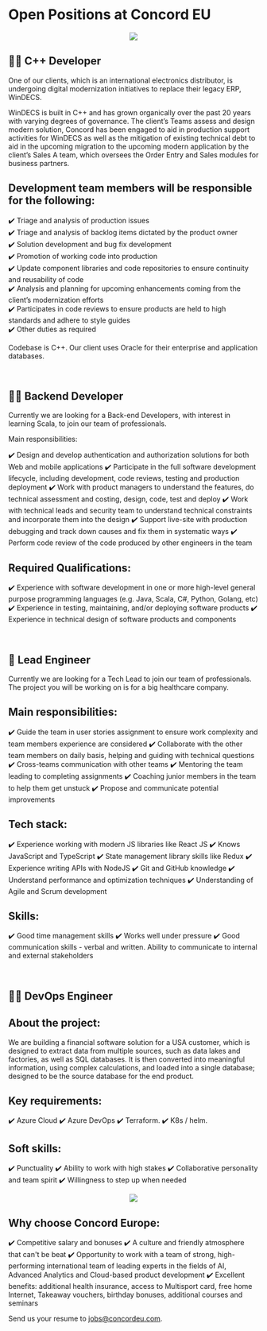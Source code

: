 
# Open Positions at Concord EU

<div id="header" align="center">
  <img src="https://github.com/Concord-Europe/Open-Positions/blob/main/Join%20our%20team.jpg"/> 
</div>

👨‍🏭 C++ Developer
--------------

One of our clients, which is an international electronics distributor, is undergoing digital modernization initiatives to replace their legacy ERP, WinDECS.  

WinDECS is built in C++ and has grown organically over the past 20 years with varying degrees of governance. The client’s Teams assess and design modern solution, Concord has been engaged to aid in production support activities for WinDECS as well as the mitigation of existing technical debt to aid in the upcoming migration to the upcoming modern application by the client’s Sales A team, which oversees the Order Entry and Sales modules for business partners.  


## Development team members will be responsible for the following: 

✔️ Triage and analysis of production issues  
✔️ Triage and analysis of backlog items dictated by the product owner  
✔️ Solution development and bug fix development  
✔️ Promotion of working code into production  
✔️ Update component libraries and code repositories to ensure continuity and reusability of code  
✔️ Analysis and planning for upcoming enhancements coming from the client’s modernization efforts  
✔️ Participates in code reviews to ensure products are held to high standards and adhere to style guides  
✔️ Other duties as required  
   
   
Codebase is C++. Our client uses Oracle for their enterprise and application databases.  


<br />

👨‍🔧 Backend Developer
------------------

Currently we are looking for a Back-end Developers, with interest in learning Scala, to join our team of professionals.


Main responsibilities:

✔️ Design and develop authentication and authorization solutions for both Web and mobile applications
✔️ Participate in the full software development lifecycle, including development, code reviews, testing and production deployment
✔️ Work with product managers to understand the features, do technical assessment and costing, design, code, test and deploy
✔️ Work with technical leads and security team to understand technical constraints and incorporate them into the design
✔️ Support live-site with production debugging and track down causes and fix them in systematic ways
✔️ Perform code review of the code produced by other engineers in the team


## Required Qualifications:


✔️ Experience with software development in one or more high-level general purpose programming languages (e.g. Java, Scala, C#, Python, Golang, etc)
✔️ Experience in testing, maintaining, and/or deploying software products
✔️ Experience in technical design of software products and components


<br />

👷 Lead Engineer
--------------

Currently we are looking for a Tech Lead to join our team of professionals. The project you will be working on is for a big healthcare company.


## Main responsibilities:


✔️ Guide the team in user stories assignment to ensure work complexity and team members experience are considered
✔️ Collaborate with the other team members on daily basis, helping and guiding with technical questions
✔️ Cross-teams communication with other teams
✔️ Mentoring the team leading to completing assignments
✔️ Coaching junior members in the team to help them get unstuck
✔️ Propose and communicate potential improvements


## Tech stack:


✔️ Experience working with modern JS libraries like React JS
✔️ Knows JavaScript and TypeScript
✔️ State management library skills like Redux
✔️ Experience writing APIs with NodeJS
✔️ Git and GitHub knowledge
✔️ Understand performance and optimization techniques
✔️ Understanding of Agile and Scrum development



## Skills:


✔️ Good time management skills
✔️ Works well under pressure
✔️ Good communication skills - verbal and written. Ability to communicate to internal and external stakeholders

<br />

👨‍🍳 DevOps Engineer
----------------


## About the project:  

We are building a financial software solution for a USA customer, which is designed to extract data from multiple sources, such as data lakes and factories, as well as SQL databases. It is then converted into meaningful information, using complex calculations, and loaded into a single database; designed to be the source database for the end product. 

## Key requirements: 

✔️ Azure Cloud 
✔️ Azure DevOps 
✔️ Terraform. 
✔️ K8s / helm. 
  

## Soft skills: 

✔️ Punctuality 
✔️ Ability to work with high stakes 
✔️ Collaborative personality and team spirit
✔️ Willingness to step up when needed 
  
<div id="header" align="center">
  <img src="https://github.com/Concord-Europe/Open-Positions/blob/main/our%20values.jpg"/> 
</div>

Why choose Concord Europe: 
-------------------

✔️ Competitive salary and bonuses 
✔️ A culture and friendly atmosphere that can't be beat 
✔️ Opportunity to work with a team of strong, high-performing international team of leading experts in the fields of AI, Advanced Analytics and Cloud-based product development 
✔️ Excellent benefits: additional health insurance, access to Multisport card, free home Internet, Takeaway vouchers, birthday bonuses, additional courses and seminars

Send us your resume to jobs@concordeu.com. 
